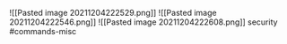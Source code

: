 ![[Pasted image 20211204222529.png]]
![[Pasted image 20211204222546.png]]
![[Pasted image 20211204222608.png]]
security
#commands-misc 